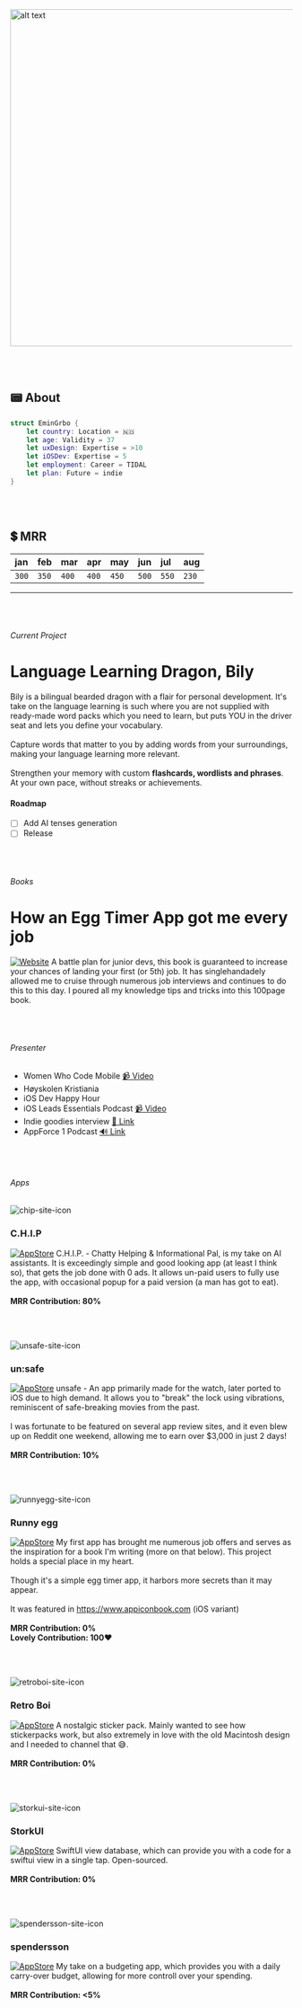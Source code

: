 <img src="https://user-images.githubusercontent.com/21968377/144684699-cdb661fd-5b1e-441a-bd51-3527b4cdd0c4.png" alt="alt text" width="600">

<br><br>
## 📟 About

```swift
struct EminGrbo {
    let country: Location = 🇳🇴
    let age: Validity = 37
    let uxDesign: Expertise = >10
    let iOSDev: Expertise = 5
    let employment: Career = TIDAL
    let plan: Future = indie
}
```

<br><br>
## 💲 MRR

| jan |feb  |mar  |apr  |may  |jun  |jul  |aug  |
|:----|:----|:----|:----|:----|:----|:----|:----|
|`300`|`350`|`400`|`400`|`450`|`500`|`550`|`230`|

---

<br><br>
###### Current Project
# Language Learning Dragon, Bily
Bily is a bilingual bearded dragon with a flair for personal development. It's take on the language learning is such where you are not supplied with ready-made word packs which you need to learn, but puts YOU in the driver seat and lets you define your vocabulary.
<br><br>
Capture words that matter to you by adding words from your surroundings, making your language learning more relevant.
<br><br>
Strengthen your memory with custom **flashcards, wordlists and phrases**. At your own pace, without streaks or achievements.

#### Roadmap
- [ ]  Add AI tenses generation
- [ ]  Release

<br><br>
###### Books
# How an Egg Timer App got me every job
[![Website](https://img.shields.io/website-up-down-green-red/http/shields.io.svg)](https://eggtimerbook.framer.website)
 A battle plan for junior devs, this book is guaranteed to increase your chances of landing your first (or 5th) job. It has singlehandadely allowed me to cruise through numerous job interviews and continues to do this to this day. I poured all my knowledge tips and tricks into this 100page book.

<br><br>
###### Presenter
*   Women Who Code Mobile [📹 Video](https://www.youtube.com/watch?v=y21C2aj84PE)
*   Høyskolen Kristiania
*   iOS Dev Happy Hour
*   iOS Leads Essentials Podcast [📹 Video](https://www.essentialdeveloper.com/articles/how-to-stop-feeling-stuck-as-an-ios-dev-amp-progress-with-clarity-ios-lead-essentials-podcast-052)
*   Indie goodies interview [🔗 Link](https://x.com/onmyway133/status/1744292634514895162)
*   AppForce 1 Podcast [🔊 Link](https://appforce1.net/podcast/shownotes/?episode=Emin+Grbo%2C+App+Developer+at+Tidal%2C+creator+of+un%3Asafe)

<br><br>
###### Apps
![chip-site-icon](https://github.com/user-attachments/assets/bfafe727-038b-41a9-874f-6e7f25ff77a4)
### C.H.I.P
[![AppStore](https://img.shields.io/badge/App_Store-0D96F6?logo=app-store&logoColor=white)](https://apps.apple.com/no/app/c-h-i-p-productive-ghostwriter/id6444570763)
C.H.I.P. - Chatty Helping & Informational Pal, is my take on AI assistants. It is exceedingly simple and good looking app (at least I think so), that gets the job done with 0 ads. It allows un-paid users to fully use the app, with occasional popup for a paid version (a man has got to eat).
<br><br>
**MRR Contribution: 80%**

<br><br>
 
![unsafe-site-icon](https://github.com/user-attachments/assets/49122478-0816-40ab-a8d4-73729862023f)
### un:safe
[![AppStore](https://img.shields.io/badge/App_Store-0D96F6?logo=app-store&logoColor=white)](https://apps.apple.com/us/app/un-safe/id1582291621)
 unsafe - An app primarily made for the watch, later ported to iOS due to high demand. It allows you to "break" the lock using vibrations, reminiscent of safe-breaking movies from the past.
<br><br>
I was fortunate to be featured on several app review sites, and it even blew up on Reddit one weekend, allowing me to earn over $3,000 in just 2 days!
<br><br>
**MRR Contribution: 10%**

<br><br>
 
![runnyegg-site-icon](https://github.com/user-attachments/assets/89cbd144-4687-4526-8fdd-9dc6ed1277ec)
### Runny egg
[![AppStore](https://img.shields.io/badge/App_Store-0D96F6?logo=app-store&logoColor=white)](https://apps.apple.com/us/app/runnyegg/id1492171626)
 My first app has brought me numerous job offers and serves as the inspiration for a book I'm writing (more on that below). This project holds a special place in my heart. 
<br><br>
Though it's a simple egg timer app, it harbors more secrets than it may appear.
<br><br>
It was featured in https://www.appiconbook.com (iOS variant)
<br><br>
**MRR Contribution: 0%**
<br>
**Lovely Contribution: 100♥️**

<br><br>
 
![retroboi-site-icon](https://github.com/user-attachments/assets/77657406-b060-40d1-b58b-a3ca4736dd51)
### Retro Boi
[![AppStore](https://img.shields.io/badge/App_Store-0D96F6?logo=app-store&logoColor=white)](https://apps.apple.com/us/app/retroboi/id1505200052)
 A nostalgic sticker pack. Mainly wanted to see how stickerpacks work, but also extremely in love with the old Macintosh design and I needed to channel that 😅.
<br><br>
**MRR Contribution: 0%**

<br><br>

![storkui-site-icon](https://github.com/user-attachments/assets/5967c48e-727e-43c6-a0c4-6c06d668f090)
### StorkUI
[![AppStore](https://img.shields.io/badge/App_Store-0D96F6?logo=app-store&logoColor=white)](https://apps.apple.com/no/app/storkui/id1587494060)
 SwiftUI view database, which can provide you with a code for a swiftui view in a single tap. Open-sourced.
<br><br>
**MRR Contribution: 0%**

<br><br>

![spendersson-site-icon](https://github.com/user-attachments/assets/f8da810e-5d88-4e5f-b2ca-1959435f1b83)
### spendersson
[![AppStore](https://img.shields.io/badge/App_Store-0D96F6?logo=app-store&logoColor=white)](https://apps.apple.com/no/app/daily-budget-app-spendersson/id1552349143)
 My take on a budgeting app, which provides you with a daily carry-over budget, allowing for more controll over your spending.
<br><br>
**MRR Contribution: <5%**
